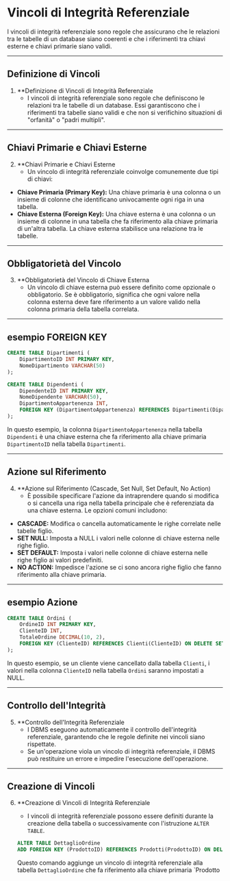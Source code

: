 # Vincoli di Integrità Referenziale

I vincoli di integrità referenziale sono regole che assicurano che le relazioni tra le tabelle di un database siano coerenti e che i riferimenti tra chiavi esterne e chiavi primarie siano validi.

---

## Definizione di Vincoli

1. **Definizione di Vincoli di Integrità Referenziale
   - I vincoli di integrità referenziale sono regole che definiscono le relazioni tra le tabelle di un database. Essi garantiscono che i riferimenti tra tabelle siano validi e che non si verifichino situazioni di "orfanità" o "padri multipli".

---

## Chiavi Primarie e Chiavi Esterne

2. **Chiavi Primarie e Chiavi Esterne
   - Un vincolo di integrità referenziale coinvolge comunemente due tipi di chiavi:

- **Chiave Primaria (Primary Key):** Una chiave primaria è una colonna o un insieme di colonne che identificano univocamente ogni riga in una tabella.
- **Chiave Esterna (Foreign Key):** Una chiave esterna è una colonna o un insieme di colonne in una tabella che fa riferimento alla chiave primaria di un'altra tabella. La chiave esterna stabilisce una relazione tra le tabelle.

---

## Obbligatorietà del Vincolo

3. **Obbligatorietà del Vincolo di Chiave Esterna
   - Un vincolo di chiave esterna può essere definito come opzionale o obbligatorio. Se è obbligatorio, significa che ogni valore nella colonna esterna deve fare riferimento a un valore valido nella colonna primaria della tabella correlata.

---

## esempio FOREIGN KEY

   ```sql
   CREATE TABLE Dipartimenti (
       DipartimentoID INT PRIMARY KEY,
       NomeDipartimento VARCHAR(50)
   );

   CREATE TABLE Dipendenti (
       DipendenteID INT PRIMARY KEY,
       NomeDipendente VARCHAR(50),
       DipartimentoAppartenenza INT,
       FOREIGN KEY (DipartimentoAppartenenza) REFERENCES Dipartimenti(DipartimentoID)
   );
   ```

   In questo esempio, la colonna `DipartimentoAppartenenza` nella tabella `Dipendenti` è una chiave esterna che fa riferimento alla chiave primaria `DipartimentoID` nella tabella `Dipartimenti`.

---

## Azione sul Riferimento

4. **Azione sul Riferimento (Cascade, Set Null, Set Default, No Action)
   - È possibile specificare l'azione da intraprendere quando si modifica o si cancella una riga nella tabella principale che è referenziata da una chiave esterna. Le opzioni comuni includono:

- **CASCADE:** Modifica o cancella automaticamente le righe correlate nelle tabelle figlio.
- **SET NULL:** Imposta a NULL i valori nelle colonne di chiave esterna nelle righe figlio.
- **SET DEFAULT:** Imposta i valori nelle colonne di chiave esterna nelle righe figlio ai valori predefiniti.
- **NO ACTION:** Impedisce l'azione se ci sono ancora righe figlio che fanno riferimento alla chiave primaria.

---

## esempio Azione

   ```sql
   CREATE TABLE Ordini (
       OrdineID INT PRIMARY KEY,
       ClienteID INT,
       TotaleOrdine DECIMAL(10, 2),
       FOREIGN KEY (ClienteID) REFERENCES Clienti(ClienteID) ON DELETE SET NULL
   );
   ```

   In questo esempio, se un cliente viene cancellato dalla tabella `Clienti`, i valori nella colonna `ClienteID` nella tabella `Ordini` saranno impostati a NULL.

---

## Controllo dell'Integrità

5. **Controllo dell'Integrità Referenziale
   - I DBMS eseguono automaticamente il controllo dell'integrità referenziale, garantendo che le regole definite nei vincoli siano rispettate.
   - Se un'operazione viola un vincolo di integrità referenziale, il DBMS può restituire un errore e impedire l'esecuzione dell'operazione.

---

## Creazione di Vincoli

6. **Creazione di Vincoli di Integrità Referenziale
   - I vincoli di integrità referenziale possono essere definiti durante la creazione della tabella o successivamente con l'istruzione `ALTER TABLE`.

   ```sql
   ALTER TABLE DettaglioOrdine
   ADD FOREIGN KEY (ProdottoID) REFERENCES Prodotti(ProdottoID) ON DELETE CASCADE;
   ```

   Questo comando aggiunge un vincolo di integrità referenziale alla tabella `DettaglioOrdine` che fa riferimento alla chiave primaria `Prodotto
